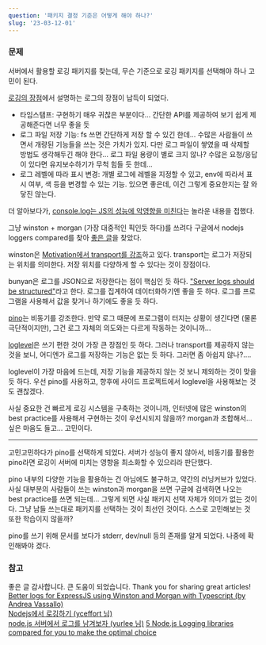 ```yaml
---
question: '패키지 결정 기준은 어떻게 해야 하나?'
slug: '23-03-12-01'
---
```


### 문제

서버에서 활용할 로깅 패키지를 찾는데, 무슨 기준으로 로깅 패키지를 선택해야 하나 고민이 된다.

[로깅의 장점](https://levelup.gitconnected.com/better-logs-for-expressjs-using-winston-and-morgan-with-typescript-1c31c1ab9342)에서 설명하는 로그의 장점이 납득이 되었다.

- 타임스탬프: 구현하기 매우 귀찮은 부분이다... 간단한 API를 제공하여 보기 쉽게 제공해준다면 너무 좋을 듯
- 로그 파일 저장 기능: fs 쓰면 간단하게 저장 할 수 있긴 한데... 수많은 사람들이 쓰면서 개량된 기능들을 쓰는 것은 가치가 있지. 다만 로그 파일이 쌓였을 때 삭제할 방법도 생각해두긴 해야 한다... 로그 파일 용량이 별로 크지 않나? 수많은 요청/응답이 있다면 유지보수하기가 무척 힘들 듯 한데...
- 로그 레벨에 따라 표시 변경: 개별 로그에 레벨을 지정할 수 있고, env에 따라서 표시 여부, 색 등을 변경할 수 있는 기능. 있으면 좋은데, 이건 그렇게 중요한지는 잘 와닿진 않는다.

더 알아보다가, [console.log는 JS의 성능에 악영향을 미친다](https://yceffort.kr/2021/02/logging-in-nodejs)는 놀라운 내용을 접했다.

그냥 winston + morgan (가장 대중적인 픽인듯 하다)를 쓰려다 구글에서 nodejs loggers compared를 찾아 [좋은 글](https://geshan.com.np/blog/2021/01/nodejs-logging-library/)을 찾았다.

winston은 [Motivation에서 transport를 강조](https://github.com/winstonjs/winston#motivation)하고 있다. transport는 로그가 저장되는 위치를 의미한다. 저장 위치를 다양하게 할 수 있다는 것이 장점이다.

bunyan은 로그를 JSON으로 저장한다는 점이 핵심인 듯 하다. ["Server logs should be structured"](https://github.com/trentm/node-bunyan)라고 한다. 로그를 집계하여 데이터화하기엔 좋을 듯 하다. 로그를 프로그램을 사용해서 값을 찾거나 하기에도 좋을 듯 하다.

[pino](https://github.com/pinojs/pino)는 비동기를 강조한다. 만약 로그 때문에 프로그램이 터지는 상황이 생긴다면 (물론 극단적이지만), 그건 로그 자체의 의도와는 다르게 작동하는 것이니까...

[loglevel](https://github.com/pimterry/loglevel)은 쓰기 편한 것이 가장 큰 장점인 듯 하다. 그러나 transport를 제공하지 않는 것을 보니, 어디엔가 로그를 저장하는 기능은 없는 듯 하다. 그러면 좀 아쉽지 않나?....

loglevel이 가장 마음에 드는데, 저장 기능을 제공하지 않는 것 보니 제외하는 것이 맞을 듯 하다. 우선 pino를 사용하고, 향후에 사이드 프로젝트에서 loglevel을 사용해보는 것도 괜찮겠다.

사실 중요한 건 빠르게 로깅 시스템을 구축하는 것이니까, 인터넷에 많은 winston의 best practice를 사용해서 구현하는 것이 우선시되지 않을까? morgan과 조합해서... 싶은 마음도 들고... 고민이다.

--------
고민고민하다가 pino를 선택하게 되었다.
서버가 성능이 좋지 않아서, 비동기를 활용한 pino라면 로깅이 서버에 미치는 영향을 최소화할 수 있으리라 판단했다.

pino 내부의 다양한 기능을 활용하는 건 아님에도 불구하고, 약간의 러닝커브가 있었다. 사실 대부분의 사람들이 쓰는 winston과 morgan을 쓰면 구글에 검색하면 나오는 best practice를 쓰면 되는데... 그렇게 되면 사실 패키지 선택 자체가 의미가 없는 것이다. 그냥 남들 쓰는대로 패키지를 선택하는 것이 최선인 것이다. 스스로 고민해보는 것 또한 학습이지 않을까?

pino를 쓰기 위해 문서를 보다가 stderr, dev/null 등의 존재를 알게 되었다. 나중에 확인해봐야 겠다.


### 참고

좋은 글 감사합니다. 큰 도움이 되었습니다. Thank you for sharing great articles!
[Better logs for ExpressJS using Winston and Morgan with Typescript (by
Andrea Vassallo)](https://levelup.gitconnected.com/better-logs-for-expressjs-using-winston-and-morgan-with-typescript-1c31c1ab9342)  
[Nodejs에서 로깅하기 (yceffort 님)](https://yceffort.kr/2021/02/logging-in-nodejs)  
[node.js 서버에서 로그를 남겨보자 (yurlee 님)](https://42place.innovationacademy.kr/archives/9137)
[5 Node.js Logging libraries compared for you to make the optimal choice](https://geshan.com.np/blog/2021/01/nodejs-logging-library/)
